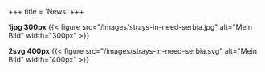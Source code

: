 +++
title = 'News'
+++

**1jpg 300px**
{{< figure src="/images/strays-in-need-serbia.jpg" alt="Mein Bild" width="300px" >}}

**2svg 400px**
{{< figure src="/images/strays-in-need-serbia.svg" alt="Mein Bild" width="400px" >}}